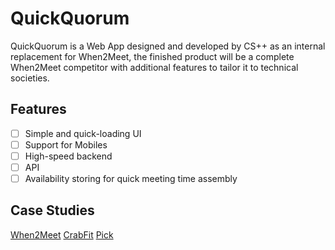 # QuickQuorum
QuickQuorum is a Web App designed and developed by CS++ as an internal replacement for When2Meet, the finished product will be a complete When2Meet competitor with additional features to tailor it to technical societies.

## Features
- [ ] Simple and quick-loading UI
- [ ] Support for Mobiles
- [ ] High-speed backend
- [ ] API
- [ ] Availability storing for quick meeting time assembly

## Case Studies
[When2Meet](https://when2meet.com/)
[CrabFit](https://crab.fit)
[Pick](https://www.pick.co/)
